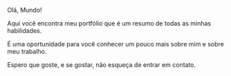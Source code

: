 Olá, Mundo!


Aqui você encontra meu portfólio que é um resumo de todas as minhas habilidades.

É uma oportunidade para você conhecer um pouco mais sobre mim e sobre meu trabalho.

Espero que goste, e se gostar, não esqueça de entrar em contato.
